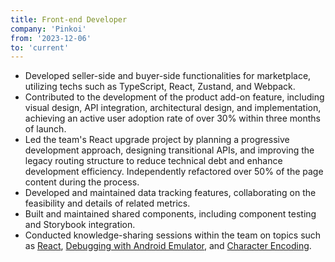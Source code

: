 ```yaml
---
title: Front-end Developer
company: 'Pinkoi'
from: '2023-12-06'
to: 'current'
---
```


- Developed seller-side and buyer-side functionalities for marketplace, utilizing techs such as TypeScript, React, Zustand, and Webpack.
- Contributed to the development of the product add-on feature, including visual design, API integration, architectural design, and implementation, achieving an active user adoption rate of over 30% within three months of launch.
- Led the team's React upgrade project by planning a progressive development approach, designing transitional APIs, and improving the legacy routing structure to reduce technical debt and enhance development efficiency. Independently refactored over 50% of the page content during the process.
- Developed and maintained data tracking features, collaborating on the feasibility and details of related metrics.
- Built and maintained shared components, including component testing and Storybook integration.
- Conducted knowledge-sharing sessions within the team on topics such as [React](https://lavif.me/post/func-as-state), [Debugging with Android Emulator](https://lavif.me/tip/debug-with-android-emulator), and [Character Encoding](https://lavif.me/post/char-encoding).
